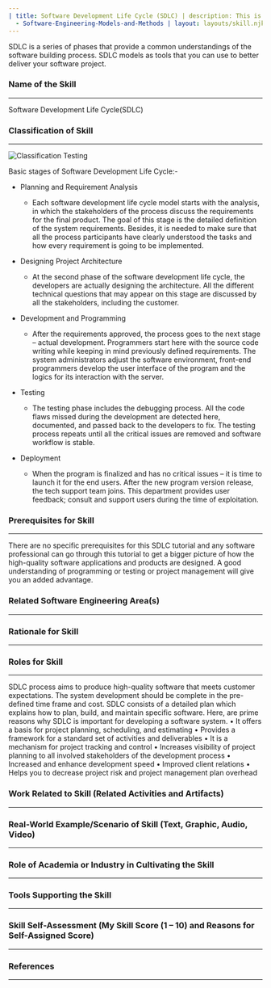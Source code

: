 ```yaml
---
| title: Software Development Life Cycle (SDLC) | description: This is a skill on Software Engineering Models and Methods | date: 2019-08-24 | tags:
  - Software-Engineering-Models-and-Methods | layout: layouts/skill.njk
---
```

SDLC is a series of phases that provide a common understandings of the software building process. SDLC models as tools that you can use to better deliver your software project.

### Name of the Skill
---

Software Development Life Cycle(SDLC)

### Classification of Skill
---

![Classification Testing](https://www.google.com/imgres?imgurl=https%3A%2F%2Fwww.h2kinfosys.com%2Fblog%2Fwp-content%2Fuploads%2F2018%2F02%2Fsdlc-modules.png&imgrefurl=https%3A%2F%2Fwww.h2kinfosys.com%2Fblog%2Fsdlc-models%2F&tbnid=fp6s0l7v7uhjSM&vet=12ahUKEwj66enWidPqAhUCN98KHVEcB1wQMygAegUIARCZAQ..i&docid=NIYEFy8QJsQ4RM&w=696&h=374&q=Classification%20of%20SDLC&ved=2ahUKEwj66enWidPqAhUCN98KHVEcB1wQMygAegUIARCZAQ )

Basic stages of Software Development Life Cycle:-

* Planning and Requirement Analysis
    - Each software development life cycle model starts with the analysis, in which the stakeholders of the process discuss the requirements for the final product. The goal of this stage is the detailed definition of the system requirements. Besides, it is needed to make sure that all the process participants have clearly understood the tasks and how every requirement is going to be implemented.

* Designing Project Architecture
    - At the second phase of the software development life cycle, the developers are actually designing the architecture. All the different technical questions that may appear on this stage are discussed by all the stakeholders, including the customer.

* Development and Programming
    - After the requirements approved, the process goes to the next stage – actual development. Programmers start here with the source code writing while keeping in mind previously defined requirements. The system administrators adjust the software environment, front-end programmers develop the user interface of the program and the logics for its interaction with the server.

* Testing
    - The testing phase includes the debugging process. All the code flaws missed during the development are detected here, documented, and passed back to the developers to fix. The testing process repeats until all the critical issues are removed and software workflow is stable.

* Deployment
    - When the program is finalized and has no critical issues – it is time to launch it for the end users. After the new program version release, the tech support team joins. This department provides user feedback; consult and support users during the time of exploitation.

### Prerequisites for Skill
---
There are no specific prerequisites for this SDLC tutorial and any software professional can go through this tutorial to get a bigger picture of how the high-quality software applications and products are designed. A good understanding of programming or testing or project management will give you an added advantage.

### Related Software Engineering Area(s)
---

### Rationale for Skill
---

### Roles for Skill
---
SDLC process aims to produce high-quality software that meets customer expectations. The system development should be complete in the pre-defined time frame and cost. SDLC consists of a detailed plan which explains how to plan, build, and maintain specific software.
Here, are prime reasons why SDLC is important for developing a software system.
•	It offers a basis for project planning, scheduling, and estimating
•	Provides a framework for a standard set of activities and deliverables
•	It is a mechanism for project tracking and control
•	Increases visibility of project planning to all involved stakeholders of the development process
•	Increased and enhance development speed
•	Improved client relations
•	Helps you to decrease project risk and project management plan overhead

### Work Related to Skill (Related Activities and Artifacts)
---
### Real-World Example/Scenario of Skill (Text, Graphic, Audio, Video)
---
### Role of Academia or Industry in Cultivating the Skill
---
### Tools Supporting the Skill
---
### Skill Self-Assessment (My Skill Score (1 – 10) and Reasons for Self-Assigned Score)
---
### References 
---